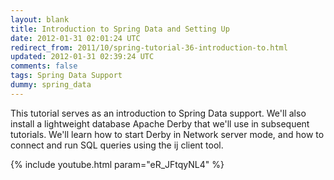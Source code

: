 ```yaml
---           
layout: blank
title: Introduction to Spring Data and Setting Up
date: 2012-01-31 02:01:24 UTC
redirect_from: 2011/10/spring-tutorial-36-introduction-to.html
updated: 2012-01-31 02:39:24 UTC
comments: false
tags: Spring Data Support
dummy: spring_data
---
```


This tutorial serves as an introduction to Spring Data support. We'll also install a lightweight database Apache Derby that we'll use in subsequent tutorials. We'll learn how to start Derby in Network server mode, and how to connect and run SQL queries using the ij client tool.

{% include youtube.html param="eR_JFtqyNL4" %}